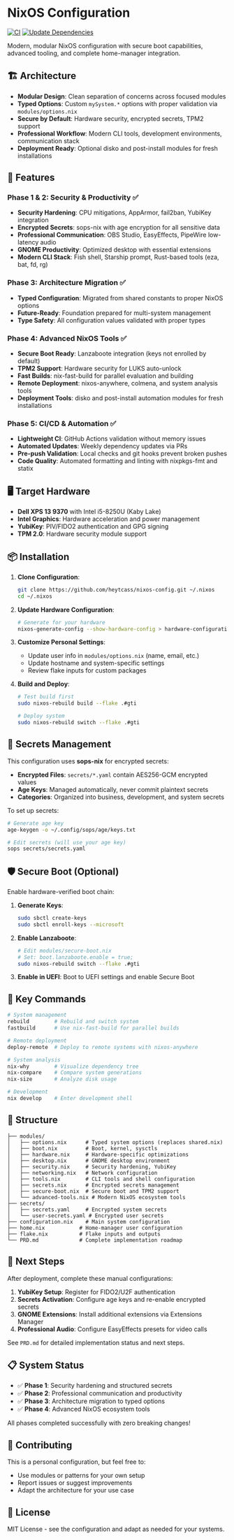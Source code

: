 # NixOS Configuration

[![CI](https://github.com/heytcass/nixos-config/actions/workflows/check-lite.yml/badge.svg)](https://github.com/heytcass/nixos-config/actions/workflows/check-lite.yml)
[![Update Dependencies](https://github.com/heytcass/nixos-config/actions/workflows/update-flake.yml/badge.svg)](https://github.com/heytcass/nixos-config/actions/workflows/update-flake.yml)

Modern, modular NixOS configuration with secure boot capabilities, advanced tooling, and complete home-manager integration.

## 🏗️ Architecture

- **Modular Design**: Clean separation of concerns across focused modules
- **Typed Options**: Custom `mySystem.*` options with proper validation via `modules/options.nix`
- **Secure by Default**: Hardware security, encrypted secrets, TPM2 support
- **Professional Workflow**: Modern CLI tools, development environments, communication stack
- **Deployment Ready**: Optional disko and post-install modules for fresh installations

## 🚀 Features

### Phase 1 & 2: Security & Productivity ✅
- **Security Hardening**: CPU mitigations, AppArmor, fail2ban, YubiKey integration
- **Encrypted Secrets**: sops-nix with age encryption for all sensitive data
- **Professional Communication**: OBS Studio, EasyEffects, PipeWire low-latency audio
- **GNOME Productivity**: Optimized desktop with essential extensions
- **Modern CLI Stack**: Fish shell, Starship prompt, Rust-based tools (eza, bat, fd, rg)

### Phase 3: Architecture Migration ✅
- **Typed Configuration**: Migrated from shared constants to proper NixOS options
- **Future-Ready**: Foundation prepared for multi-system management
- **Type Safety**: All configuration values validated with proper types

### Phase 4: Advanced NixOS Tools ✅
- **Secure Boot Ready**: Lanzaboote integration (keys not enrolled by default)
- **TPM2 Support**: Hardware security for LUKS auto-unlock
- **Fast Builds**: nix-fast-build for parallel evaluation and building
- **Remote Deployment**: nixos-anywhere, colmena, and system analysis tools
- **Deployment Tools**: disko and post-install automation modules for fresh installations

### Phase 5: CI/CD & Automation ✅
- **Lightweight CI**: GitHub Actions validation without memory issues
- **Automated Updates**: Weekly dependency updates via PRs
- **Pre-push Validation**: Local checks and git hooks prevent broken pushes
- **Code Quality**: Automated formatting and linting with nixpkgs-fmt and statix

## 🖥️ Target Hardware

- **Dell XPS 13 9370** with Intel i5-8250U (Kaby Lake)
- **Intel Graphics**: Hardware acceleration and power management
- **YubiKey**: PIV/FIDO2 authentication and GPG signing
- **TPM 2.0**: Hardware security module support

## 📦 Installation

1. **Clone Configuration**:
   ```bash
   git clone https://github.com/heytcass/nixos-config.git ~/.nixos
   cd ~/.nixos
   ```

2. **Update Hardware Configuration**:
   ```bash
   # Generate for your hardware
   nixos-generate-config --show-hardware-config > hardware-configuration.nix
   ```

3. **Customize Personal Settings**:
   - Update user info in `modules/options.nix` (name, email, etc.)
   - Update hostname and system-specific settings
   - Review flake inputs for custom packages

4. **Build and Deploy**:
   ```bash
   # Test build first
   sudo nixos-rebuild build --flake .#gti
   
   # Deploy system
   sudo nixos-rebuild switch --flake .#gti
   ```

## 🔐 Secrets Management

This configuration uses **sops-nix** for encrypted secrets:

- **Encrypted Files**: `secrets/*.yaml` contain AES256-GCM encrypted values
- **Age Keys**: Managed automatically, never commit plaintext secrets
- **Categories**: Organized into business, development, and system secrets

To set up secrets:
```bash
# Generate age key
age-keygen -o ~/.config/sops/age/keys.txt

# Edit secrets (will use your age key)
sops secrets/secrets.yaml
```

## 🛡️ Secure Boot (Optional)

Enable hardware-verified boot chain:

1. **Generate Keys**:
   ```bash
   sudo sbctl create-keys
   sudo sbctl enroll-keys --microsoft
   ```

2. **Enable Lanzaboote**:
   ```bash
   # Edit modules/secure-boot.nix
   # Set: boot.lanzaboote.enable = true;
   sudo nixos-rebuild switch --flake .#gti
   ```

3. **Enable in UEFI**: Boot to UEFI settings and enable Secure Boot

## 🔧 Key Commands

```bash
# System management
rebuild        # Rebuild and switch system
fastbuild      # Use nix-fast-build for parallel builds

# Remote deployment
deploy-remote  # Deploy to remote systems with nixos-anywhere

# System analysis
nix-why        # Visualize dependency tree
nix-compare    # Compare system generations
nix-size       # Analyze disk usage

# Development
nix develop    # Enter development shell
```

## 📁 Structure

```
├── modules/
│   ├── options.nix      # Typed system options (replaces shared.nix)
│   ├── boot.nix         # Boot, kernel, sysctls
│   ├── hardware.nix     # Hardware-specific optimizations
│   ├── desktop.nix      # GNOME desktop environment
│   ├── security.nix     # Security hardening, YubiKey
│   ├── networking.nix   # Network configuration
│   ├── tools.nix        # CLI tools and shell configuration
│   ├── secrets.nix      # Encrypted secrets management
│   ├── secure-boot.nix  # Secure boot and TPM2 support
│   └── advanced-tools.nix # Modern NixOS ecosystem tools
├── secrets/
│   ├── secrets.yaml     # Encrypted system secrets
│   └── user-secrets.yaml # Encrypted user secrets
├── configuration.nix    # Main system configuration
├── home.nix           # Home-manager user configuration
├── flake.nix          # Flake inputs and outputs
└── PRD.md             # Complete implementation roadmap
```

## 🔄 Next Steps

After deployment, complete these manual configurations:

1. **YubiKey Setup**: Register for FIDO2/U2F authentication
2. **Secrets Activation**: Configure age keys and re-enable encrypted secrets
3. **GNOME Extensions**: Install additional extensions via Extensions Manager
4. **Professional Audio**: Configure EasyEffects presets for video calls

See `PRD.md` for detailed implementation status and next steps.

## 📋 System Status

- ✅ **Phase 1**: Security hardening and structured secrets
- ✅ **Phase 2**: Professional communication and productivity
- ✅ **Phase 3**: Architecture migration to typed options
- ✅ **Phase 4**: Advanced NixOS ecosystem tools

All phases completed successfully with zero breaking changes!

## 🤝 Contributing

This is a personal configuration, but feel free to:
- Use modules or patterns for your own setup
- Report issues or suggest improvements
- Adapt the architecture for your use case

## 📄 License

MIT License - see the configuration and adapt as needed for your systems.